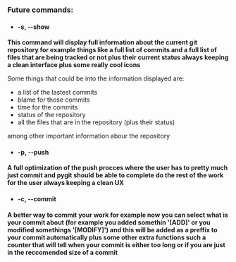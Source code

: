 ### Future commands:
- #### -s, --show

**This command will display full information about
the current git repository for example things like a full
list of commits and a full list of files that are being
tracked or not plus their current status always keeping a clean
interface plus some really cool icons**

Some things that could be into the information displayed are:

- a list of the lastest commits
- blame for those commits
- time for the commits
- status of the repository
- all the files that are in the repository (plus their status)

among other important information abour the repository

- #### -p, --push

**A full optimization of the push procces where the user
has to pretty much just commit and pygit should be able to complete
do the rest of the work for the user always keeping a clean UX**

- #### -c, --commit 
**A better way to commit your work for example now you can select
what is your commit about (for example you added somethin '[ADD]' 
or you modified somethings '[MODIFY]') and this will be added as a 
preffix to your commit automatically plus some other extra functions
such a counter that will tell when your commit is either too long 
or if you are just in the reccomended size of a commit**
